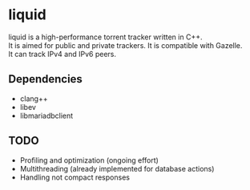 # liquid

liquid is a high-performance torrent tracker written in C++.  
It is aimed for public and private trackers. It is compatible with Gazelle.  
It can track IPv4 and IPv6 peers.

## Dependencies
- clang++
- libev
- libmariadbclient

## TODO
- Profiling and optimization (ongoing effort)
- Multithreading (already implemented for database actions)
- Handling not compact responses
